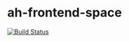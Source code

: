 # ah-frontend-space
[![Build Status](https://travis-ci.org/andela/ah-frontend-space.svg?branch=ch-update-travisCI-to-run-tests-166880069)](https://travis-ci.org/andela/ah-frontend-space)